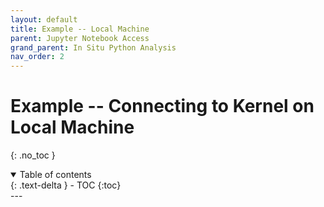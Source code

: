 ```yaml
---
layout: default
title: Example -- Local Machine
parent: Jupyter Notebook Access
grand_parent: In Situ Python Analysis
nav_order: 2
---
```

# Example -- Connecting to Kernel on Local Machine
{: .no_toc }
<details open markdown="block">
  <summary>
    Table of contents
  </summary>
  {: .text-delta }
- TOC
{:toc}
</details>
---
